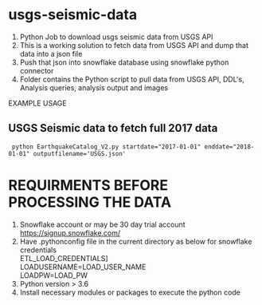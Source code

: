 # usgs-seismic-data
1. Python Job to download usgs seismic data from USGS API
2. This is a working solution to fetch data from USGS API and dump that data into a json file
3. Push that json into snowflake database using snowflake python connector
4. Folder contains the Python script to pull data from USGS API, DDL's, Analysis queries, analysis output and images

EXAMPLE USAGE
## USGS Seismic data to fetch full 2017 data
``` python EarthquakeCatalog_V2.py startdate="2017-01-01" enddate="2018-01-01" outputfilename='USGS.json'```

# REQUIRMENTS BEFORE PROCESSING THE DATA
1. Snowflake account or may be 30 day trial account https://signup.snowflake.com/
2. Have .pythonconfig file in the current directory as below for snowflake credentials<br/>
   ETL_LOAD_CREDENTIALS]<br/>
   LOADUSERNAME=LOAD_USER_NAME<br/>
   LOADPW=LOAD_PW
3. Python version > 3.6
4. Install necessary modules or packages to execute the python code
